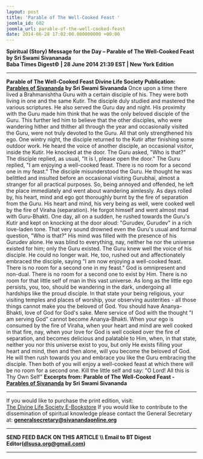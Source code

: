 ```yaml
---
layout: post
title: 'Parable of The Well-Cooked Feast '
joomla_id: 602
joomla_url: parable-of-the-well-cooked-feast
date: 2014-06-28 17:02:00.000000000 +00:00
---
```

**Spiritual (Story) Message for the Day – Parable of The Well-Cooked Feast by Sri Swami Sivananada**  
**Baba Times Digest© | 28 June 2014 21:39 EST | New York Edition**
* * *  
**Parable of The Well-Cooked Feast**
**Divine Life Society Publication:** [**Parables of Sivananda**](http://www.dlshq.org/download/parables.htm#_VPID_36) **by Sri Swami Sivananda**
Once upon a time there lived a Brahmanishtha Guru with a certain disciple of his. They were both living in one and the same Kutir. The disciple duly studied and mastered the various scriptures. He also served the Guru day and night.
His proximity with the Guru made him think that he was the only beloved disciple of the Guru. This further led him to believe that the other disciples, who were wandering hither and thither all through the year and occasionally visited the Guru, were not truly devoted to the Guru. All that only strengthened his ego.
One wintry night, the disciple returned to the Kutir after finishing some outdoor work. He heard the voice of another disciple, an occasional visitor, inside the Kutir. He knocked at the door. The Guru asked, "Who is that?" The disciple replied, as usual, "It is I, please open the door."
The Guru replied, "I am enjoying a well-cooked feast. There is no room for a second one in my feast."
The disciple misunderstood the Guru. He thought he was belittled and insulted before an occasional visiting Gurubhai, almost a stranger for all practical purposes. So, being annoyed and offended, he left the place immediately and went about wandering aimlessly.
As days rolled by, his heart, mind and ego got thoroughly burnt by the fire of separation from the Guru. His heart and mind, his very being as well, were cooked well by the fire of Viraha (separation). He forgot himself and went almost mad with Guru-Bhakti.
One day, all on a sudden, he rushed towards the Guru's Kutir and kept on knocking at the door aloud: "Gurudev, Gurudev" in a rich love-laden tone. That very sound drowned even the Guru's usual and formal question, "Who is that?" His mind was filled with the presence of his Gurudev alone. He was blind to everything, nay, neither he nor the universe existed for him; only the Guru existed.
The Guru knew well the voice of his disciple. He could no longer wait. He, too, rushed out and affectionately embraced the disciple, saying "I am now enjoying a well-cooked feast. There is no room for a second one in my feast."
God is omnipresent and non-dual. There is no room for a second one to exist by Him. There is no room for that little self of man in this vast universe.
As long as the little ego persists, you, too, should be wandering in the dark, undergoing all hardships like the proud disciple. In that state your being religious, your visiting temples and places of worship, your observing austerities - all those things cannot make you the beloved of God.
You should have Ananya-Bhakti, love of God for God's sake. Mere service of God with the thought "I am serving God" cannot become Ananya-Bhakti.
When your ego is consumed by the fire of Viraha, when your heart and mind are well cooked in that fire, nay, when your love for God is well cooked over the fire of separation, and becomes delicious and palatable to Him, when, in that state, neither you nor this universe exist to you, but only He exists filling your heart and mind, then and then alone, will you become the beloved of God. He will then rush towards you and embrace you like the Guru embracing the disciple.
Then both of you will enjoy a well-cooked feast at which there will be no room for a second one.
Kill the little self and say: "O Lord! All this is Thy Own Self"
**Excerpts from:**
**Parable of The Well-Cooked Feast -** [**Parables of Sivananda**](http://www.dlshq.org/download/parables.htm#_VPID_36) **by Sri Swami Sivananda**
* * *  
If you would like to purchase the print edition, visit:   
[The Divine Life Society E-Bookstore](http://www.dlshq.org/download/download.htm)
If you would like to contribute to the dissemination of spiritual knowledge please contact the General Secretary at:
[**generalsecretary@sivanandaonline.org**](mailto:generalsecretary@sivanandaonline.org?subject=Contribution%20to%20Dissemination%20of%20Spiritual%20Knowledge)
* * *
**SEND FEED BACK ON THIS ARTICLE \\\ Email to BT Digest Editor[](mailto:dlsusa.org@gmail.com?subject=DLS%20Posts)(dlsusa.org@gmail.com)**
* * *
  
